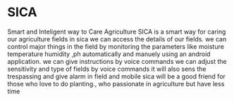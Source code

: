 # SICA
Smart and Inteligent way to Care Agriculture
SICA is a smart way for caring our agriculture fields
in sica we can access the details of our fields.
we can control major things in the field by monitoring the parameters like moisture temperature humidity ,ph automatically and manuely using an android application.
we can give instructions by voice commands
we can adjust the sensitivity and type of fields by voice commands
it will also sens the trespassing and give alarm in field and mobile
sica will be a good friend for those who love to do planting., who passionate in agriculture but have less time
